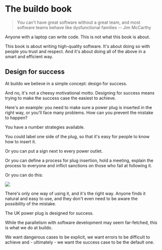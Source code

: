# The buildo book


> You can’t have great software without a great team, and most software teams behave like dysfunctional families 
--  Jim McCarthy

Anyone with a laptop can write code. This is not what this book is about.

This book is about writing high-quality software. It's about doing so with people you trust and respect. And it's about doing all of the above in a smart and efficient way.

## Design for success
At buildo we believe in a simple concept: design for success.

And no, it's not a cheesy motivational motto.
Designing for success means trying to make the success case the easiest to achieve.

Here's an example: you need to make sure a power plug is inserted in the right way, or you'll face many problems.
How can you prevent the mistake to happen?

You have a number strategies available.

You could label one side of the plug, so that it's easy for people to know how to insert it.

Or you can put a sign next to every power outlet.

Or you can define a process for plug insertion, hold a meeting, explain the process to everyone and inflict sanctions on those who fail at following it.

Or you can do this:



![](http://www.schurter.com/var/schurter/storage/ilcatalogue/files/image/datasheet/IM0010572_large.jpg)


There's only one way of using it, and it's the right way. Anyone finds it natural and easy to use, and they don't even need to be aware the possibility of the mistake.

The UK power plug is designed for success.

While the parallelism with software development may seem far-fetched, this is what we do at buildo.

We want dangerous cases to be explicit, we want errors to be difficult to achieve and - ultimately - we want the success case to be the default one.